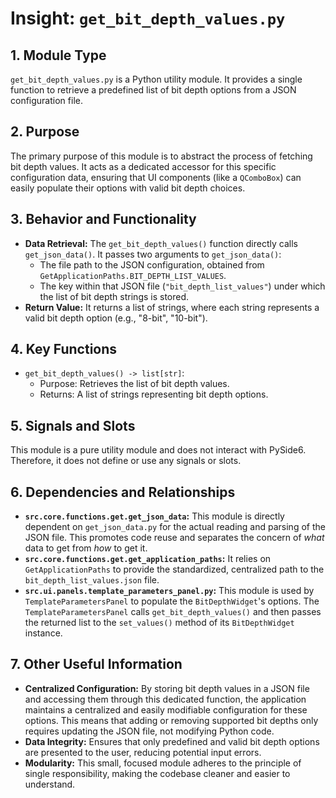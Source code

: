 # Insight: `get_bit_depth_values.py`

## 1. Module Type

`get_bit_depth_values.py` is a Python utility module. It provides a single function to retrieve a predefined list of bit depth options from a JSON configuration file.

## 2. Purpose

The primary purpose of this module is to abstract the process of fetching bit depth values. It acts as a dedicated accessor for this specific configuration data, ensuring that UI components (like a `QComboBox`) can easily populate their options with valid bit depth choices.

## 3. Behavior and Functionality

- **Data Retrieval:** The `get_bit_depth_values()` function directly calls `get_json_data()`. It passes two arguments to `get_json_data()`:
  - The file path to the JSON configuration, obtained from `GetApplicationPaths.BIT_DEPTH_LIST_VALUES`.
  - The key within that JSON file (`"bit_depth_list_values"`) under which the list of bit depth strings is stored.
- **Return Value:** It returns a list of strings, where each string represents a valid bit depth option (e.g., "8-bit", "10-bit").

## 4. Key Functions

- `get_bit_depth_values() -> list[str]`:
  - Purpose: Retrieves the list of bit depth values.
  - Returns: A list of strings representing bit depth options.

## 5. Signals and Slots

This module is a pure utility module and does not interact with PySide6. Therefore, it does not define or use any signals or slots.

## 6. Dependencies and Relationships

- **`src.core.functions.get.get_json_data`:** This module is directly dependent on `get_json_data.py` for the actual reading and parsing of the JSON file. This promotes code reuse and separates the concern of *what* data to get from *how* to get it.
- **`src.core.functions.get.get_application_paths`:** It relies on `GetApplicationPaths` to provide the standardized, centralized path to the `bit_depth_list_values.json` file.
- **`src.ui.panels.template_parameters_panel.py`:** This module is used by `TemplateParametersPanel` to populate the `BitDepthWidget`'s options. The `TemplateParametersPanel` calls `get_bit_depth_values()` and then passes the returned list to the `set_values()` method of its `BitDepthWidget` instance.

## 7. Other Useful Information

- **Centralized Configuration:** By storing bit depth values in a JSON file and accessing them through this dedicated function, the application maintains a centralized and easily modifiable configuration for these options. This means that adding or removing supported bit depths only requires updating the JSON file, not modifying Python code.
- **Data Integrity:** Ensures that only predefined and valid bit depth options are presented to the user, reducing potential input errors.
- **Modularity:** This small, focused module adheres to the principle of single responsibility, making the codebase cleaner and easier to understand.